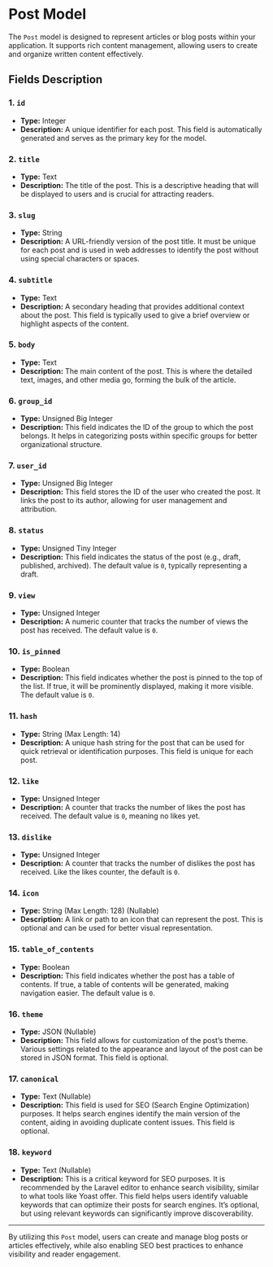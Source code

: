 # Post Model

The `Post` model is designed to represent articles or blog posts within your application. It supports rich content management, allowing users to create and organize written content effectively.

## Fields Description

### 1. `id`
- **Type:** Integer
- **Description:** A unique identifier for each post. This field is automatically generated and serves as the primary key for the model.

### 2. `title`
- **Type:** Text
- **Description:** The title of the post. This is a descriptive heading that will be displayed to users and is crucial for attracting readers.

### 3. `slug`
- **Type:** String
- **Description:** A URL-friendly version of the post title. It must be unique for each post and is used in web addresses to identify the post without using special characters or spaces.

### 4. `subtitle`
- **Type:** Text
- **Description:** A secondary heading that provides additional context about the post. This field is typically used to give a brief overview or highlight aspects of the content.

### 5. `body`
- **Type:** Text
- **Description:** The main content of the post. This is where the detailed text, images, and other media go, forming the bulk of the article.

### 6. `group_id`
- **Type:** Unsigned Big Integer
- **Description:** This field indicates the ID of the group to which the post belongs. It helps in categorizing posts within specific groups for better organizational structure.

### 7. `user_id`
- **Type:** Unsigned Big Integer
- **Description:** This field stores the ID of the user who created the post. It links the post to its author, allowing for user management and attribution.

### 8. `status`
- **Type:** Unsigned Tiny Integer
- **Description:** This field indicates the status of the post (e.g., draft, published, archived). The default value is `0`, typically representing a draft.

### 9. `view`
- **Type:** Unsigned Integer
- **Description:** A numeric counter that tracks the number of views the post has received. The default value is `0`.

### 10. `is_pinned`
- **Type:** Boolean
- **Description:** This field indicates whether the post is pinned to the top of the list. If true, it will be prominently displayed, making it more visible. The default value is `0`.

### 11. `hash`
- **Type:** String (Max Length: 14)
- **Description:** A unique hash string for the post that can be used for quick retrieval or identification purposes. This field is unique for each post.

### 12. `like`
- **Type:** Unsigned Integer
- **Description:** A counter that tracks the number of likes the post has received. The default value is `0`, meaning no likes yet.

### 13. `dislike`
- **Type:** Unsigned Integer
- **Description:** A counter that tracks the number of dislikes the post has received. Like the likes counter, the default is `0`.

### 14. `icon`
- **Type:** String (Max Length: 128) (Nullable)
- **Description:** A link or path to an icon that can represent the post. This is optional and can be used for better visual representation.

### 15. `table_of_contents`
- **Type:** Boolean
- **Description:** This field indicates whether the post has a table of contents. If true, a table of contents will be generated, making navigation easier. The default value is `0`.

### 16. `theme`
- **Type:** JSON (Nullable)
- **Description:** This field allows for customization of the post’s theme. Various settings related to the appearance and layout of the post can be stored in JSON format. This field is optional.

### 17. `canonical`
- **Type:** Text (Nullable)
- **Description:** This field is used for SEO (Search Engine Optimization) purposes. It helps search engines identify the main version of the content, aiding in avoiding duplicate content issues. This field is optional.

### 18. `keyword`
- **Type:** Text (Nullable)
- **Description:** This is a critical keyword for SEO purposes. It is recommended by the Laravel editor to enhance search visibility, similar to what tools like Yoast offer. This field helps users identify valuable keywords that can optimize their posts for search engines. It’s optional, but using relevant keywords can significantly improve discoverability.

---
By utilizing this `Post` model, users can create and manage blog posts or articles effectively, while also enabling SEO best practices to enhance visibility and reader engagement.
